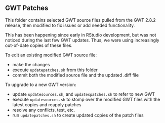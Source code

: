 GWT Patches
------------
This folder contains selected GWT source files pulled from the GWT 2.8.2
release, then modified to fix issues or add needed functionality.

This has been happening since early in RStudio development, but was not
noticed during the last few GWT updates. Thus, we were using increasingly
out-of-date copies of these files.

To edit an existing modified GWT source file:

- make the changes
- execute `updatepatches.sh` from this folder
- commit both the modified source file and the updated .diff file

To upgrade to a new GWT version:

- update `updatesources.sh`, and `updatespatches.sh` to refer to new GWT
- execute `updatesources.sh` to stomp over the modified GWT files with the
latest copies and reapply patches
- resolve any conflicts, test, etc.
- run `updatepatches.sh` to create updated copies of the patch files

